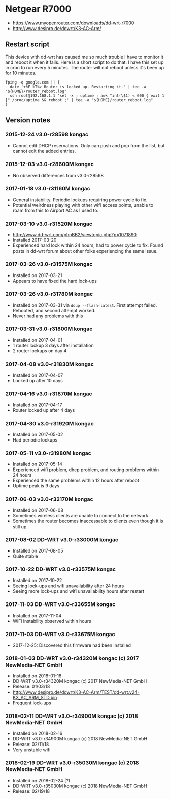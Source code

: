 # Netgear R7000

- <https://www.myopenrouter.com/downloads/dd-wrt-r7000>
- <http://www.desipro.de/ddwrt/K3-AC-Arm/>

## Restart script

This device with dd-wrt has caused me so much trouble I have to monitor it and reboot it when it fails. Here is a short script to do that. I have this set up in cron to run every 5 minutes. The router will not reboot unless it's been up for 10 minutes.

```
fping -q google.com || {
  date '+%F %T%z Router is locked up. Restarting it.' | tee -a "${HOME}/router_reboot.log"
  ssh root@192.168.1.1 'set -x ; uptime ; awk "int(\$1) < 600 { exit 1 }" /proc/uptime && reboot ;' | tee -a "${HOME}/router_reboot.log"
}
```

## Version notes

### 2015-12-24 v3.0-r28598 kongac

- Cannot edit DHCP reservations. Only can push and pop from the list, but cannot edit the added entries.

### 2015-12-03 v3.0-r28600M kongac

- No observed differences from v3.0-r28598

### 2017-01-18 v3.0-r31160M kongac

- General instability. Periodic lockups requiring power cycle to fix.
- Potential weirdness playing with other wifi access points, unable to roam from this to Airport AC as I used to.

### 2017-03-10 v3.0-r31520M kongac

- <http://www.dd-wrt.com/phpBB2/viewtopic.php?p=1071890>
- Installed 2017-03-20
- Experienced hard lock within 24 hours, had to power cycle to fix. Found posts in dd-wrt forum about other folks experiencing the same issue.

### 2017-03-26 v3.0-r31575M kongac

- Installed on 2017-03-21
- Appears to have fixed the hard lock-ups

### 2017-03-26 v3.0-r31780M kongac

- Installed on 2017-03-31 via `ddup --flash-latest`. First attempt failed. Rebooted, and second attempt worked.
- Never had any problems with this

### 2017-03-31 v3.0-r31800M kongac

- Installed on 2017-04-01
- 1 router lockup 3 days after installation
- 2 router lockups on day 4

### 2017-04-08 v3.0-r31830M kongac

- Installed on 2017-04-07
- Locked up after 10 days

### 2017-04-16 v3.0-r31870M kongac

- Installed on 2017-04-17
- Router locked up after 4 days

### 2017-04-30 v3.0-r31920M kongac

- Installed on 2017-05-02
- Had periodic lockups

### 2017-05-11 v3.0-r31980M kongac

- Installed on 2017-05-14
- Experienced wifi problem, dhcp problem, and routing problems within 24 hours
- Experienced the same problems within 12 hours after reboot
- Uptime peak is 9 days

### 2017-06-03 v3.0-r32170M kongac

- Installed on 2017-06-08
- Sometimes wireless clients are unable to connect to the network.
- Sometimes the router becomes inaccessable to clients even though it is still up.

### 2017-08-02 DD-WRT v3.0-r33000M kongac

- Installed on 2017-08-05
- Quite stable

### 2017-10-22 DD-WRT v3.0-r33575M kongac

- Installed on 2017-10-22
- Seeing lock-ups and wifi unavailability after 24 hours
- Seeing more lock-ups and wifi unavailability hours after restart

### 2017-11-03 DD-WRT v3.0-r33655M kongac

- Installed on 2017-11-04
- WiFi instability observed within hours

### 2017-11-03 DD-WRT v3.0-r33675M kongac

- 2017-12-25: Discovered this firmware had been installed

### 2018-01-03 DD-WRT v3.0-r34320M kongac (c) 2017 NewMedia-NET GmbH

- Installed on 2018-01-16
- DD-WRT v3.0-r34320M kongac (c) 2017 NewMedia-NET GmbH
- Release: 01/03/18
- http://www.desipro.de/ddwrt/K3-AC-Arm/TEST/dd-wrt.v24-K3_AC_ARM_STD.bin
- Frequent lock-ups

### 2018-02-11 DD-WRT v3.0-r34900M kongac (c) 2018 NewMedia-NET GmbH

- Installed on 2018-02-16
- DD-WRT v3.0-r34900M kongac (c) 2018 NewMedia-NET GmbH
- Release: 02/11/18
- Very unstable wifi

### 2018-02-19 DD-WRT v3.0-r35030M kongac (c) 2018 NewMedia-NET GmbH

- Installed on 2018-02-24 (?)
- DD-WRT v3.0-r35030M kongac (c) 2018 NewMedia-NET GmbH
- Release: 02/19/18

